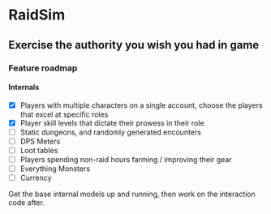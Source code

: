 # RaidSim

## Exercise the authority you wish you had in game

### Feature roadmap

#### Internals

- [X] Players with multiple characters on a single account, choose the players that excel at specific roles
- [X] Player skill levels that dictate their prowess in their role
- [ ] Static dungeons, and randomly generated encounters
- [ ] DPS Meters
- [ ] Loot tables
- [ ] Players spending non-raid hours farming / improving their gear
- [ ] Everything Monsters
- [ ] Currency

Get the base internal models up and running, then work on the interaction code after.
